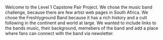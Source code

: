 Welcome to the Level 1 Capstone Pair Project.
We chose the music band challenge, because there are few artist web pages in South Africa.
We chose the Freshlyground Band because it has a rich history and a cult following in the continent and world at large.
We wanted to include links to the bands music, their background, memebers of the band and add a place where fans can connect with the band via newsletter.
